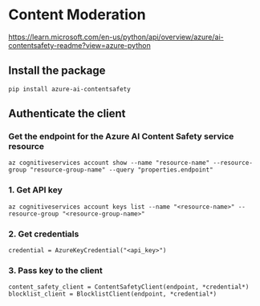 # Content Moderation

https://learn.microsoft.com/en-us/python/api/overview/azure/ai-contentsafety-readme?view=azure-python

## Install the package

```
pip install azure-ai-contentsafety
```

## Authenticate the client
### Get the endpoint for the Azure AI Content Safety service resource

```
az cognitiveservices account show --name "resource-name" --resource-group "resource-group-name" --query "properties.endpoint"
```
### 1. Get API key

```
az cognitiveservices account keys list --name "<resource-name>" --resource-group "<resource-group-name>"
```

### 2. Get credentials 

```
credential = AzureKeyCredential("<api_key>")
```

### 3. Pass key to the client

```
content_safety_client = ContentSafetyClient(endpoint, *credential*)
blocklist_client = BlocklistClient(endpoint, *credential*)
```